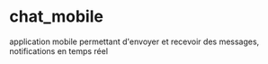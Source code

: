 # chat_mobile
application mobile permettant d'envoyer et recevoir des messages, notifications en temps réel 
